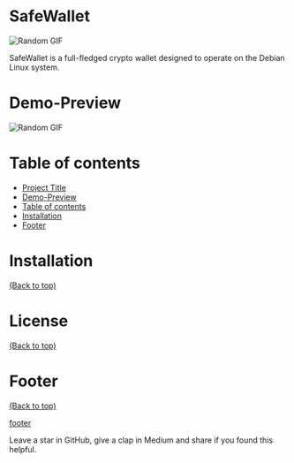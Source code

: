

# SafeWallet
![Random GIF](https://i.imgur.com/4zSckcx.png)

<!-- Add buttons here -->

>
SafeWallet is a full-fledged crypto wallet designed to operate on the Debian Linux system.



# Demo-Preview

<!-- Add a demo for your project -->




![Random GIF](https://media.giphy.com/media/ZVik7pBtu9dNS/giphy.gif)
# Table of contents





- [Project Title](#project-title)
- [Demo-Preview](#demo-preview)
- [Table of contents](#table-of-contents)
- [Installation](#installation)
- [Footer](#footer)

# Installation
[(Back to top)](#table-of-contents)




# License
[(Back to top)](#table-of-contents)



# Footer
[(Back to top)](#table-of-contents)

[footer](https://i.imgur.com/SdgWGxu.png)



Leave a star in GitHub, give a clap in Medium and share if you found this helpful.

